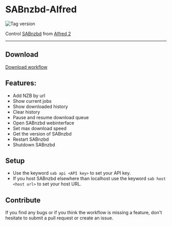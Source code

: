 SABnzbd-Alfred
==============
![Tag version](http://img.shields.io/github/tag/Fogh/SABnzbd-Alfred.svg?style=flat)

Control [SABnzbd](http://sabnzbd.org/) from [Alfred 2](http://www.alfredapp.com/)

------

## Download

[Download workflow](https://github.com/Fogh/SABnzbd-Alfred/raw/master/SABnzbd.alfredworkflow)

## Features: 

* Add NZB by url
* Show current jobs
* Show downloaded history
* Clear history
* Pause and resume download queue
* Open SABnzbd webinterface
* Set max download speed
* Get the version of SABnzbd
* Restart SABnzbd
* Shutdown SABnzbd

## Setup

* Use the keyword `sab api <API key>` to set your API key.
* If you host SABnzbd elsewhere than localhost use the keyword `sab host <host url>` to set your host URL.

## Contribute

If you find any bugs or if you think the workflow is missing a feature, don't hesitate to submit a pull request or create an issue.
